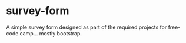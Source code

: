 # survey-form
A simple survey form designed as part of the required projects for free-code camp... mostly bootstrap.

